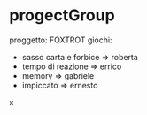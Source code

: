 # progectGroup
proggetto: FOXTROT
giochi:
- sasso carta e forbice => roberta
- tempo di reazione => errico
- memory => gabriele
- impiccato => ernesto

  
x